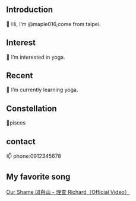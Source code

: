  ## Introduction
👋 Hi, I’m @maple016,come from taipei.
## Interest
👀 I’m interested in yoga.
## Recent
🌱 I’m currently learning yoga.
## Constellation
💞️pisces
## contact
📫 phone:0912345678
## My favorite song
[Our Shame 凹與山 - 理查 Richard（Official Video）](https://www.youtube.com/watch?v=PORWzNz9o90&list=RDPORWzNz9o90&start_radio=1)
<!---
maple016/maple016 is a ✨ special ✨ repository because its `README.md` (this file) appears on your GitHub profile.
You can click the Preview link to take a look at your changes.
--->
